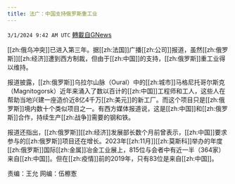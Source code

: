 ```yaml
---
title: 法广：中国支持俄罗斯重工业
---
```

`3/1/2024 9:42 AM UTC` [轉載自GNews](https://gnews.org/articles/2357390)

[[zh:俄乌冲突]]已进入第三年。据[[zh:法国]]广播[[zh:公司]]报道，虽然[[zh:俄罗斯]][[zh:经济]]遭到西方制裁，但由于[[zh:中国]]的支持，[[zh:俄罗斯]]重工业得以维持。

报道披露，[[zh:俄罗斯]]乌拉尔山脉（Oural）中的[[zh:城市]]马格尼托哥尔斯克（Magnitogorsk）近年来涌入了数以百计的[[zh:中国]]工程师和工人，这些人在帮助当地兴建一座造价近8亿4千万[[zh:美元]]的新工厂。而这个项目只是[[zh:俄罗斯]]境内数十个类似项目之一。有西方媒体报道说，这是[[zh:中国]]和[[zh:俄罗斯]]合作，持续生产[[zh:战争]]需要的钢和铁。

报道还指出，[[zh:俄罗斯]][[zh:经济]]发展部长数个月前曾表示，[[zh:中国]]要求参与的[[zh:俄罗斯]]项目还在增长。2023年[[zh:11月]][[zh:莫斯科]]举办的年度[[zh:俄罗斯]]国际[[zh:金属]]冶金工业展上，815位与会者中有近一半（364家）来自[[zh:中国]]。但在[[zh:疫情]]前的2019年，只有83位是来自[[zh:中国]]。

责编：王允       网编：伍檫愙
